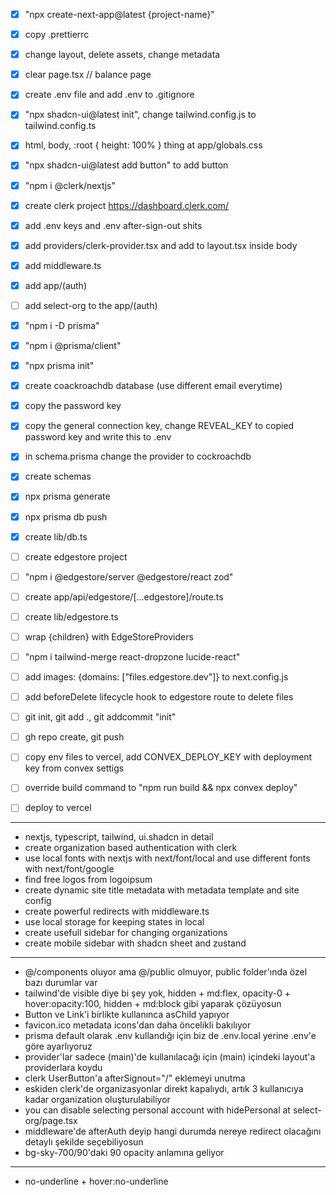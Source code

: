 - [x] "npx create-next-app@latest {project-name}"
- [x] copy .prettierrc
- [x] change layout, delete assets, change metadata
- [x] clear page.tsx // balance page
- [x] create .env file and add .env to .gitignore

- [x] "npx shadcn-ui@latest init", change tailwind.config.js to tailwind.config.ts
- [x] html, body, :root { height: 100% } thing at app/globals.css
- [x] "npx shadcn-ui@latest add button" to add button

- [x] "npm i @clerk/nextjs"
- [x] create clerk project https://dashboard.clerk.com/
- [x] add .env keys and .env after-sign-out shits
- [x] add providers/clerk-provider.tsx and add to layout.tsx inside body
- [x] add middleware.ts
- [x] add app/(auth)
- [ ] add select-org to the app/(auth)

- [x] "npm i -D prisma"
- [x] "npm i @prisma/client"
- [x] "npx prisma init"
- [x] create coackroachdb database (use different email everytime)
- [x] copy the password key
- [x] copy the general connection key, change REVEAL_KEY to copied password key and write this to .env
- [x] in schema.prisma change the provider to cockroachdb
- [x] create schemas
- [x] npx prisma generate
- [x] npx prisma db push
- [x] create lib/db.ts

- [ ] create edgestore project
- [ ] "npm i @edgestore/server @edgestore/react zod"
- [ ] create app/api/edgestore/[...edgestore]/route.ts
- [ ] create lib/edgestore.ts
- [ ] wrap {children} with EdgeStoreProviders
- [ ] "npm i tailwind-merge react-dropzone lucide-react"
- [ ] add images: {domains: ["files.edgestore.dev"]} to next.config.js
- [ ] add beforeDelete lifecycle hook to edgestore route to delete files

- [ ] git init, git add ., git addcommit "init"
- [ ] gh repo create, git push
- [ ] copy env files to vercel, add CONVEX_DEPLOY_KEY with deployment key from convex settigs
- [ ] override build command to "npm run build && npx convex deploy"
- [ ] deploy to vercel

---

- nextjs, typescript, tailwind, ui.shadcn in detail
- create organization based authentication with clerk
- use local fonts with nextjs with next/font/local and use different fonts with next/font/google
- find free logos from logoipsum
- create dynamic site title metadata with metadata template and site config
- create powerful redirects with middleware.ts
- use local storage for keeping states in local
- create usefull sidebar for changing organizations
- create mobile sidebar with shadcn sheet and zustand

---

- @/components oluyor ama @/public olmuyor, public folder'ında özel bazı durumlar var
- tailwind'de visible diye bi şey yok, hidden + md:flex, opacity-0 + hover:opacity:100, hidden + md:block gibi yaparak çözüyosun
- Button ve Link'i birlikte kullanınca asChild yapıyor
- favicon.ico metadata icons'dan daha öncelikli bakılıyor
- prisma default olarak .env kullandığı için biz de .env.local yerine .env'e göre ayarlıyoruz
- provider'lar sadece (main)'de kullanılacağı için (main) içindeki layout'a providerlara koydu
- clerk UserButton'a afterSignout="/" eklemeyi unutma
- eskiden clerk'de organizasyonlar direkt kapalıydı, artık 3 kullanıcıya kadar organization oluşturulabiliyor
- you can disable selecting personal account with hidePersonal at select-org/page.tsx
- middleware'de afterAuth deyip hangi durumda nereye redirect olacağını detaylı şekilde seçebiliyosun
- bg-sky-700/90'daki 90 opacity anlamına geliyor

---

- no-underline + hover:no-underline
